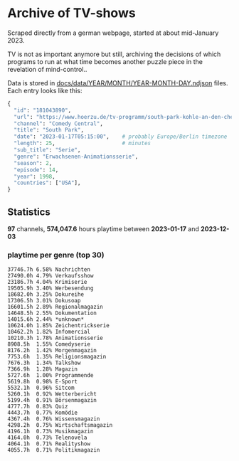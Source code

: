# Archive of TV-shows

Scraped directly from a german webpage, started at about mid-January 2023.

TV is not as important anymore but still, archiving the decisions of which programs to run at what time
becomes another puzzle piece in the revelation of mind-control.. 

Data is stored in [docs/data/YEAR/MONTH/YEAR-MONTH-DAY.ndjson](docs/data/) files. 
Each entry looks like this:

```python
{
  "id": "181043890", 
  "url": "https://www.hoerzu.de/tv-programm/south-park-kohle-an-den-chefkoch/bid_181043890/", 
  "channel": "Comedy Central", 
  "title": "South Park", 
  "date": "2023-01-17T05:15:00",    # probably Europe/Berlin timezone 
  "length": 25,                     # minutes 
  "sub_title": "Serie", 
  "genre": "Erwachsenen-Animationsserie", 
  "season": 2, 
  "episode": 14, 
  "year": 1998, 
  "countries": ["USA"],
}
```

## Statistics

**97** channels, **574,047.6** hours playtime between **2023-01-17** and **2023-12-03**


### playtime per genre (top 30)

    37746.7h 6.58% Nachrichten
    27490.0h 4.79% Verkaufsshow
    23186.7h 4.04% Krimiserie
    19505.9h 3.40% Werbesendung
    18682.0h 3.25% Dokureihe
    17306.5h 3.01% Dokusoap
    16601.5h 2.89% Regionalmagazin
    14648.5h 2.55% Dokumentation
    14015.6h 2.44% *unknown*
    10624.0h 1.85% Zeichentrickserie
    10462.2h 1.82% Infomercial
    10210.3h 1.78% Animationsserie
    8908.5h  1.55% Comedyserie
    8176.2h  1.42% Morgenmagazin
    7753.6h  1.35% Religionsmagazin
    7676.3h  1.34% Talkshow
    7366.9h  1.28% Magazin
    5727.6h  1.00% Programmende
    5619.8h  0.98% E-Sport
    5532.1h  0.96% Sitcom
    5260.1h  0.92% Wetterbericht
    5199.4h  0.91% Börsenmagazin
    4777.7h  0.83% Quiz
    4443.7h  0.77% Komödie
    4367.4h  0.76% Wissensmagazin
    4298.2h  0.75% Wirtschaftsmagazin
    4196.1h  0.73% Musikmagazin
    4164.0h  0.73% Telenovela
    4064.1h  0.71% Realityshow
    4055.7h  0.71% Politikmagazin
